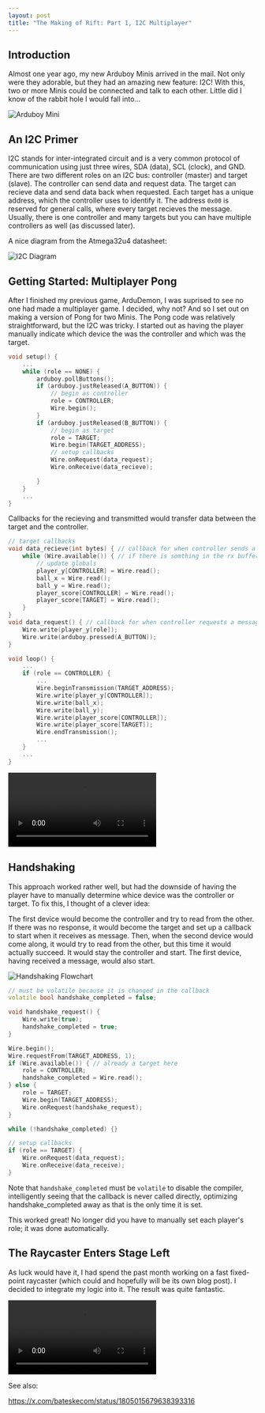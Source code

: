 ```yaml
---
layout: post
title: "The Making of Rift: Part 1, I2C Multiplayer"
---
```


## Introduction

Almost one year ago, my new Arduboy Minis arrived in the mail. Not only were they adorable, but they had an amazing new feature: I2C! With this, two or more Minis could be connected and talk to each other. Little did I know of the rabbit hole I would fall into...


<img src="https://sub1inear.github.io/assets/images/making-of-rift-part-1/arduboy_mini.jpeg" alt="Arduboy Mini"/>

## An I2C Primer
I2C stands for inter-integrated circuit and is a very common protocol of communication using just three wires, SDA (data), SCL (clock), and GND. There are two different roles on an I2C bus: controller (master) and target (slave). The controller can send data and request data. The target can recieve data and send data back when requested. Each target has a unique address, which the controller uses to identify it. The address `0x00` is reserved for general calls, where every target recieves the message. Usually, there is one controller and many targets but you can have multiple controllers as well (as discussed later).

A nice diagram from the Atmega32u4 datasheet:

<img src="https://sub1inear.github.io/assets/images/making-of-rift-part-1/i2c_diagram.png" alt="I2C Diagram"/>

## Getting Started: Multiplayer Pong
After I finished my previous game, ArduDemon, I was suprised to see no one had made a multiplayer game. I decided, why not? And so I set out on making a version of Pong for two Minis. The Pong code was relatively straightforward, but the I2C was tricky. I started out as having the player manually indicate which device the was the controller and which was the target.

```cpp
void setup() {
    ...
    while (role == NONE) {
        arduboy.pollButtons();
        if (arduboy.justReleased(A_BUTTON)) {
            // begin as controller
            role = CONTROLLER;
            Wire.begin();
        }
        if (arduboy.justReleased(B_BUTTON)) {
            // begin as target
            role = TARGET;
            Wire.begin(TARGET_ADDRESS);
            // setup callbacks
            Wire.onRequest(data_request);
            Wire.onReceive(data_recieve);

        }
    }
    ...
}
```
Callbacks for the recieving and transmitted would transfer data between the target and the controller.
```cpp
// target callbacks
void data_recieve(int bytes) { // callback for when controller sends a message
    while (Wire.available()) { // if there is somthing in the rx buffer
        // update globals
        player_y[CONTROLLER] = Wire.read();
        ball_x = Wire.read();
        ball_y = Wire.read();
        player_score[CONTROLLER] = Wire.read();
        player_score[TARGET] = Wire.read();
    }
}
void data_request() { // callback for when controller requests a message
    Wire.write(player_y[role]);
    Wire.write(arduboy.pressed(A_BUTTON));
}
```
```cpp
void loop() {
    ...
    if (role == CONTROLLER) {
        ...
        Wire.beginTransmission(TARGET_ADDRESS);
        Wire.write(player_y[CONTROLLER]);
        Wire.write(ball_x);
        Wire.write(ball_y);
        Wire.write(player_score[CONTROLLER]);
        Wire.write(player_score[TARGET]);
        Wire.endTransmission();
        ...
    }
    ...
}
```

<video controls>
  <source src="https://sub1inear.github.io/assets/images/making-of-rift-part-1/pong.mp4" type="video/mp4">
</video>


## Handshaking

This approach worked rather well, but had the downside of having the player have to manually determine whice device was the controller or target. To fix this, I thought of a clever idea:

The first device would become the controller and try to read from the other. If there was no response, it would become the target and set up a callback to start when it receives as message. Then, when the second device would come along, it would try to read from the other, but this time it would actually succeed. It would stay the controller and start. The first device, having received a message, would also start.

<img src="https://sub1inear.github.io/assets/images/making-of-rift-part-1/handshaking_flowchart.png" alt="Handshaking Flowchart"/>

```cpp
// must be volatile because it is changed in the callback
volatile bool handshake_completed = false;

void handshake_request() {
    Wire.write(true);
    handshake_completed = true;
}
```
```cpp
Wire.begin();
Wire.requestFrom(TARGET_ADDRESS, 1);
if (Wire.available()) { // already a target here
    role = CONTROLLER;
    handshake_completed = Wire.read();
} else {
    role = TARGET;
    Wire.begin(TARGET_ADDRESS);
    Wire.onRequest(handshake_request);
}

while (!handshake_completed) {}

// setup callbacks
if (role == TARGET) {
    Wire.onRequest(data_request);
    Wire.onReceive(data_receive);
}
```
Note that `handshake_completed` must be `volatile` to disable the compiler, intelligently seeing that the callback is never called directly, optimizing handshake_completed away as that is the only time it is set.

This worked great! No longer did you have to manually set each player's role; it was done automatically.

## The Raycaster Enters Stage Left
As luck would have it, I had spend the past month working on a fast fixed-point raycaster (which could and hopefully will be its own blog post). I decided to integrate my logic into it. The result was quite fantastic.

<video controls>
  <source src="https://sub1inear.github.io/assets/images/making-of-rift-part-1/raycaster_i2c.mp4" type="video/mp4">
</video>

See also:

https://x.com/bateskecom/status/1805015679638393316